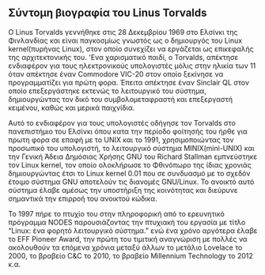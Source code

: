 ## Σύντομη βιογραφία του Linus Torvalds

Ο Linus Torvalds γεννήθηκε στις 28 Δεκεμβρίου 1969 στο Ελσίνκι της Φινλανδίας και είναι παγκοσμίως γνωστός ως ο δημιουργός του 
Linux kernel(πυρήνας Linux), στον οποίο συνεχίζει να εργάζεται ως επικεφαλής της αρχιτεκτονικής του. 'Eνα χαρισματικό παιδί, ο Torvalds, 
απέκτησε ενδιαφέρον για τους ηλεκτρονικούς υπολογιστές μόλις στην ηλικία των 11  όταν απέκτησε έναν Commodore VIC-20 στον οποίο ξεκίνησε 
να προγραμματίζει για πρώτη φορα. Έπειτα απέκτησε έναν Sinclair QL στον οποίο επεξεργάστηκε εκτενώς το λειτουργικό του σύστημα, 
δημιουργώντας τον δικό του συμβολομεταφραστή και επεξεργαστή κειμένου, καθώς και μερικά παιχνίδια. 

Αυτό το ενδιαφέρον για τους υπολογιστές οδήγησε τον Torvalds στο πανεπιστήμιο του Ελσίνκι όπου κατα την περίοδο φοίτησής του ήρθε 
για πρωτη φορα σε επαφή με το UNIX και το 1991, χρησιμοποιώντας τον προσωπικό του υπολογιστή, το λειτουργικό σύστημα MINIX(mini-UNIX) 
και την Γενική Άδεια Δημόσιας Χρήσης GNU του Richard Stallman εμπνεύστηκε τον Linux kernel, τον οποίο ολοκλήρωσε το 
Φθινόπωρο της ίδιας χρονιάς δημιουργώντας έτσι το  Linux kernel 0.01 που σε συνδυασμό με το σχεδόν έτοιμο σύστημα GNU αποτελούν 
τις διανομές GNU/Linux. Το ανοικτό αυτό σύστημα έλαβε αμέσως την υποστήριξη της κοινότητας και διεύρυνε σημαντικά την επιρροή 
του ανοικτού κώδικα. 

Το 1997 πήρε το πτυχίο του στην πληροφορική από το ερευνητικό πρόγραμμα NODES παρουσιάζοντας την πτυχιακή του εργασία με τίτλο “Linux: 
ένα φορητό λειτουργικό σύστημα.” ενώ ένα χρόνο αργότερα έλαβε το EFF Pioneer Award, την πρώτη του τιμιτική αναγνώριση με πολλές 
να ακολουθούν τα επόμενα χρόνια μεταξύ άλλων το μετάλιο Lovelace το 2000, το βραβείο C&C το 2010, το βραβείο 
Millennium Technology το 2012 κ.α.  
